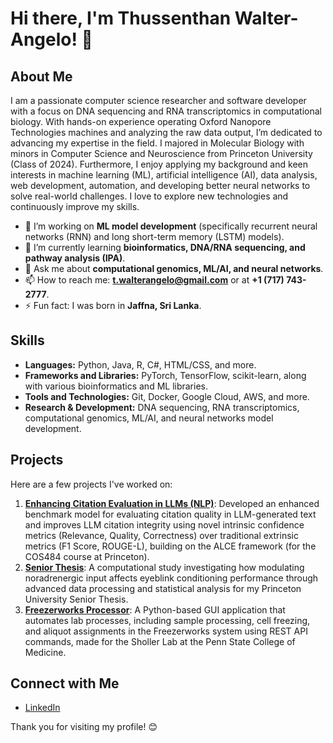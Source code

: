 # Hi there, I'm Thussenthan Walter-Angelo! 👋

## About Me

I am a passionate computer science researcher and software developer with a focus on DNA sequencing and RNA transcriptomics in computational biology. With hands-on experience operating Oxford Nanopore Technologies machines and analyzing the raw data output, I’m dedicated to advancing my expertise in the field. I majored in Molecular Biology with minors in Computer Science and Neuroscience from Princeton University (Class of 2024). Furthermore, I enjoy applying my background and keen interests in machine learning (ML), artificial intelligence (AI), data analysis, web development, automation, and developing better neural networks to solve real-world challenges. I love to explore new technologies and continuously improve my skills.

- 🔭 I’m working on **ML model development** (specifically recurrent neural networks (RNN) and long short-term memory (LSTM) models).
- 🌱 I’m currently learning **bioinformatics, DNA/RNA sequencing, and pathway analysis (IPA)**.
- 💬 Ask me about **computational genomics, ML/AI, and neural networks**.
- 📫 How to reach me: **t.walterangelo@gmail.com** or at **+1 (717) 743-2777**.
- ⚡ Fun fact: I was born in **Jaffna, Sri Lanka**.

## Skills

- **Languages:** Python, Java, R, C#, HTML/CSS, and more.
- **Frameworks and Libraries:** PyTorch, TensorFlow, scikit-learn, along with various bioinformatics and ML libraries.
- **Tools and Technologies:** Git, Docker, Google Cloud, AWS, and more.
- **Research & Development:** DNA sequencing, RNA transcriptomics, computational genomics, ML/AI, and neural networks model development.

## Projects

Here are a few projects I've worked on:

1. **[Enhancing Citation Evaluation in LLMs (NLP)](https://github.com/thussenthan/NLP)**: Developed an enhanced benchmark model for evaluating citation quality in LLM-generated text and improves LLM citation integrity using novel intrinsic confidence metrics (Relevance, Quality, Correctness) over traditional extrinsic metrics (F1 Score, ROUGE-L), building on the ALCE framework (for the COS484 course at Princeton).
2. **[Senior Thesis](https://github.com/thussenthan/Senior-Thesis_2024)**: A computational study investigating how modulating noradrenergic input affects eyeblink conditioning performance through advanced data processing and statistical analysis for my Princeton University Senior Thesis.
3. **[Freezerworks Processor](https://github.com/thussenthan/Freezerworks-Processor)**: A Python-based GUI application that automates lab processes, including sample processing, cell freezing, and aliquot assignments in the Freezerworks system using REST API commands, made for the Sholler Lab at the Penn State College of Medicine.

## Connect with Me

- [LinkedIn](https://www.linkedin.com/in/thussenthan-walter-angelo/)

Thank you for visiting my profile! 😊
